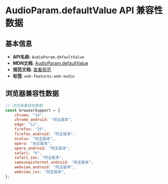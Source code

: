 # AudioParam.defaultValue API 兼容性数据

## 基本信息

- **API名称**: `AudioParam.defaultValue`
- **MDN文档**: [AudioParam.defaultValue](https://developer.mozilla.org/docs/Web/API/AudioParam/defaultValue)
- **规范文档**: [查看规范](https://webaudio.github.io/web-audio-api/#dom-audioparam-defaultvalue)
- **标签**: `web-features:web-audio`

## 浏览器兼容性数据

```javascript
// 浏览器兼容性数据
const browserSupport = {
    chrome: "14",
    chrome_android: "同主版本",
    edge: "12",
    firefox: "25",
    firefox_android: "同主版本",
    oculus: "同主版本",
    opera: "同主版本",
    opera_android: "同主版本",
    safari: "6",
    safari_ios: "同主版本",
    samsunginternet_android: "同主版本",
    webview_android: "同主版本",
    webview_ios: "同主版本",
};

```

